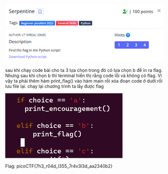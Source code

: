 ![Alt text](image.png)


sau khi chạy code bài cho ta 3 lựa chọn trong đó có lựa chọn b để ỉn ra flag.
Nhưng sau khi chọn b thì terminal hiển thị rằng code lỗi và không có flag.
Vì vậy ta phải thêm hàm print_flag() vào hàm main rồi xóa đoạn code ở dưới rồi lưu file lại.
chạy lại chương trình ta lấy được flag

![Alt text](image-1.png)


Flag:  picoCTF{7h3_r04d_l355_7r4v3l3d_aa2340b2}